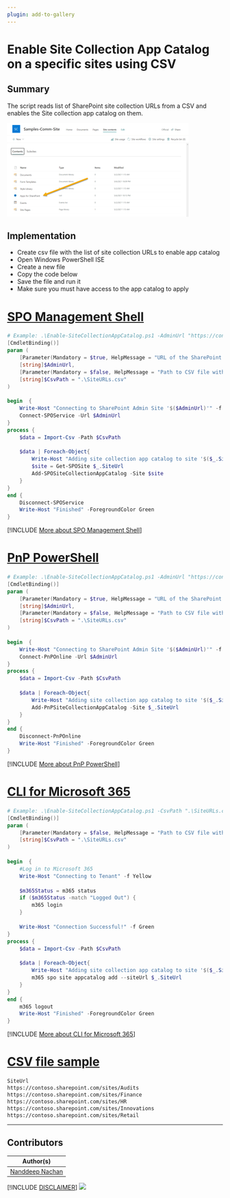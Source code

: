 ```yaml
---
plugin: add-to-gallery
---
```


# Enable Site Collection App Catalog on a specific sites using CSV

## Summary

The script reads list of SharePoint site collection URLs from a CSV and enables the Site collection app catalog on them.

![Example Screenshot](assets/preview.png)

## Implementation

- Create csv file with the list of site collection URLs to enable app catalog
- Open Windows PowerShell ISE
- Create a new file
- Copy the code below
- Save the file and run it
- Make sure you must have access to the app catalog to apply

# [SPO Management Shell](#tab/spoms-ps)

```powershell
# Example: .\Enable-SiteCollectionAppCatalog.ps1 -AdminUrl "https://contoso-admin.sharepoint.com" -CsvPath ".\SiteURLs.csv"
[CmdletBinding()]
param (
    [Parameter(Mandatory = $true, HelpMessage = "URL of the SharePoint Admin Center, e.g.https://contoso-admin.sharepoint.com")]
    [string]$AdminUrl,
    [Parameter(Mandatory = $false, HelpMessage = "Path to CSV file with list of SharePoint sites to enable Site Collection App Catalog")]
    [string]$CsvPath = ".\SiteURLs.csv"
)

begin  {
    Write-Host "Connecting to SharePoint Admin Site '$($AdminUrl)'" -f Yellow
    Connect-SPOService -Url $AdminUrl
}
process {
    $data = Import-Csv -Path $CsvPath

    $data | Foreach-Object{
        Write-Host "Adding site collection app catalog to site '$($_.SiteUrl)'..." -f Yellow
        $site = Get-SPOSite $_.SiteUrl
        Add-SPOSiteCollectionAppCatalog -Site $site
    }
}
end {
    Disconnect-SPOService
    Write-Host "Finished" -ForegroundColor Green
}
```
[!INCLUDE [More about SPO Management Shell](../../docfx/includes/MORE-SPOMS.md)]

# [PnP PowerShell](#tab/pnpps)

```powershell
# Example: .\Enable-SiteCollectionAppCatalog.ps1 -AdminUrl "https://contoso-admin.sharepoint.com" -CsvPath ".\SiteURLs.csv"
[CmdletBinding()]
param (
    [Parameter(Mandatory = $true, HelpMessage = "URL of the SharePoint Admin Center, e.g.https://contoso-admin.sharepoint.com")]
    [string]$AdminUrl,
    [Parameter(Mandatory = $false, HelpMessage = "Path to CSV file with list of SharePoint sites to enable Site Collection App Catalog")]
    [string]$CsvPath = ".\SiteURLs.csv"
)

begin  {
    Write-Host "Connecting to SharePoint Admin Site '$($AdminUrl)'" -f Yellow
    Connect-PnPOnline -Url $AdminUrl
}
process {
    $data = Import-Csv -Path $CsvPath

    $data | Foreach-Object{
        Write-Host "Adding site collection app catalog to site '$($_.SiteUrl)'..." -f Yellow
        Add-PnPSiteCollectionAppCatalog -Site $_.SiteUrl
    }
}
end {
    Disconnect-PnPOnline
    Write-Host "Finished" -ForegroundColor Green
}
```
[!INCLUDE [More about PnP PowerShell](../../docfx/includes/MORE-PNPPS.md)]

# [CLI for Microsoft 365](#tab/cli-m365-ps)
```powershell
# Example: .\Enable-SiteCollectionAppCatalog.ps1 -CsvPath ".\SiteURLs.csv"
[CmdletBinding()]
param (
    [Parameter(Mandatory = $false, HelpMessage = "Path to CSV file with list of SharePoint sites to enable Site Collection App Catalog")]
    [string]$CsvPath = ".\SiteURLs.csv"
)

begin  {
    #Log in to Microsoft 365
    Write-Host "Connecting to Tenant" -f Yellow

    $m365Status = m365 status
    if ($m365Status -match "Logged Out") {
        m365 login
    }

    Write-Host "Connection Successful!" -f Green
}
process {
    $data = Import-Csv -Path $CsvPath

    $data | Foreach-Object{
        Write-Host "Adding site collection app catalog to site '$($_.SiteUrl)'..." -f Yellow
        m365 spo site appcatalog add --siteUrl $_.SiteUrl
    }
}
end {
    m365 logout
    Write-Host "Finished" -ForegroundColor Green
}
```
[!INCLUDE [More about CLI for Microsoft 365](../../docfx/includes/MORE-CLIM365.md)]

# [CSV file sample](#tab/csv)
```csv
SiteUrl
https://contoso.sharepoint.com/sites/Audits
https://contoso.sharepoint.com/sites/Finance
https://contoso.sharepoint.com/sites/HR
https://contoso.sharepoint.com/sites/Innovations
https://contoso.sharepoint.com/sites/Retail
```

***

## Contributors

| Author(s) |
|-----------|
| [Nanddeep Nachan](https://github.com/nanddeepn) |

[!INCLUDE [DISCLAIMER](../../docfx/includes/DISCLAIMER.md)]
<img src="https://m365-visitor-stats.azurewebsites.net/script-samples/scripts/spo-enable-site-collection-app-catalog" aria-hidden="true" />
